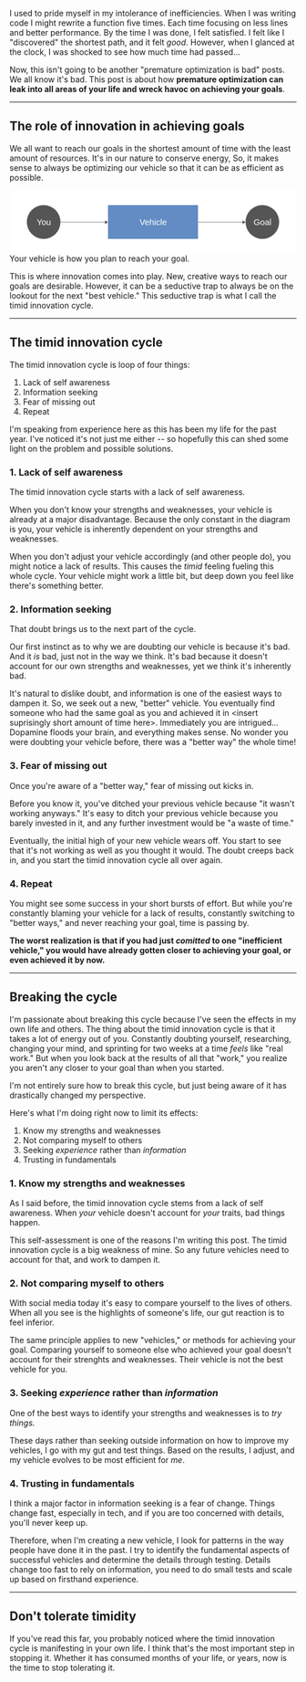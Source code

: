 I used to pride myself in my intolerance of inefficiencies. 
When I was writing code I might rewrite a function five times. 
Each time focusing on less lines and better performance. 
By the time I was done, I felt satisfied.
I felt like I "discovered" the shortest path, and it felt *good*.
However, when I glanced at the clock, I was shocked to see how much time had passed... 

Now, this isn't going to be another "premature optimization is bad" posts.
We all know it's bad.
This post is about how **premature optimization can leak into all areas of your life and wreck havoc on achieving your goals**.

---

## The role of innovation in achieving goals

We all want to reach our goals in the shortest amount of time with the least amount of resources.
It's in our nature to conserve energy, 
So, it makes sense to always be optimizing our vehicle so that it can be as efficient as possible. 


<div class="post__img">
<svg viewBox="0 0 680 150" xmlns="http://www.w3.org/2000/svg"><title>Group 4</title><g fill="none" fill-rule="evenodd"><path fill="#FFF" d="M0 0h680v150H0z"/><g stroke="#555" stroke-linecap="square"><path d="M443.715 75.5h113.15M121.14 75.5h109.18"/></g><g transform="translate(40.88 35)"><ellipse fill="#555" cx="39.883" cy="40" rx="39.883" ry="40"/><text font-family="Helvetica" font-size="20" fill="#FFF"><tspan x="23.506" y="47">You</tspan></text></g><g transform="translate(559.355 35)"><ellipse fill="#555" cx="39.883" cy="40" rx="39.883" ry="40"/><text font-family="Helvetica" font-size="20" fill="#FFF"><tspan x="19.258" y="47">Goal</tspan></text></g><path fill="#628CC3" d="M233.314 35h213.372v80H233.314z"/><text font-family="Helvetica" font-size="20" fill="#FFF" transform="translate(233.314 35)"><tspan x="74.918" y="47.419">Vehicle</tspan></text><path fill="#555" d="M233.324 75.5l-7 4.487v-8.974M559.365 75.5l-7 4.487v-8.974"/></g></svg>
<div class="post__img__caption">
Your vehicle is how you plan to reach your goal.
</div>
</div>

This is where innovation comes into play. 
New, creative ways to reach our goals are desirable. 
However, it can be a seductive trap to always be on the lookout for the next "best vehicle." 
This seductive trap is what I call the timid innovation cycle.

---

## The timid innovation cycle

The timid innovation cycle is loop of four things:

1. Lack of self awareness
2. Information seeking 
3. Fear of missing out 
4. Repeat

I'm speaking from experience here as this has been my life for the past year.
I've noticed it's not just me either -- so hopefully this can shed some light on the problem and possible solutions.

### 1. Lack of self awareness

The timid innovation cycle starts with a lack of self awareness. 

When you don't know your strengths and weaknesses, 
your vehicle is already at a major disadvantage.
Because the only constant in the diagram is you,
your vehicle is inherently dependent on your strengths and weaknesses.

When you don't adjust your vehicle accordingly (and other people do),
you might notice a lack of results.
This causes the *timid* feeling fueling this whole cycle.
Your vehicle might work a little bit, but deep down you feel like there's something better.

### 2. Information seeking

That doubt brings us to the next part of the cycle.

Our first instinct as to why we are doubting our vehicle is because it's bad.
And it *is* bad, just not in the way we think. 
It's bad because it doesn't account for our own strengths and weaknesses, yet we think it's inherently bad.

It's natural to dislike doubt, and information is one of the easiest ways to dampen it. 
So, we seek out a new, "better" vehicle. 
You eventually find someone who had the same goal as you and achieved it in &lt;insert suprisingly short amount of time here&gt;. 
Immediately you are intrigued... 
Dopamine floods your brain, and everything makes sense.
No wonder you were doubting your vehicle before, 
there was a "better way" the whole time!

### 3. Fear of missing out

Once you're aware of a "better way," fear of missing out kicks in.

Before you know it,
you've ditched your previous vehicle because "it wasn't working anyways."
It's easy to ditch your previous vehicle because you barely invested in it, 
and any further investment would be "a waste of time."

Eventually, the initial high of your new vehicle wears off.
You start to see that it's not working as well as you thought it would. 
The doubt creeps back in, and you start the timid innovation cycle all over again.

### 4. Repeat

You might see some success in your short bursts of effort.
But while you're constantly blaming your vehicle for a lack of results,
constantly switching to "better ways,"
and never reaching your goal,
time is passing by.

**The worst realization is that if you had just *comitted* to one "inefficient vehicle,"
you would have already gotten closer to achieving your goal, or even achieved it by now.**

---

## Breaking the cycle

I'm passionate about breaking this cycle because I've seen the effects in my own life and others.
The thing about the timid innovation cycle is that it takes a lot of energy out of you.
Constantly doubting yourself, researching, changing your mind, and sprinting for two weeks at a time  *feels* like "real work."
But when you look back at the results of all that "work," you realize you aren't any closer to your goal than when you started.

I'm not entirely sure how to break this cycle, but just being aware of it has drastically changed my perspective.

Here's what I'm doing right now to limit its effects:

1. Know my strengths and weaknesses
2. Not comparing myself to others
3. Seeking *experience* rather than *information*
4. Trusting in fundamentals

### 1. Know my strengths and weaknesses

As I said before, the timid innovation cycle stems from a lack of self awareness.
When *your* vehicle doesn't account for *your* traits, bad things happen.

This self-assessment is one of the reasons I'm writing this post.
The timid innovation cycle is a big weakness of mine.
So any future vehicles need to account for that, and work to dampen it.

### 2. Not comparing myself to others

With social media today it's easy to compare yourself to the lives of others.
When all you see is the highlights of someone's life, our gut reaction is to feel inferior.

The same principle applies to new "vehicles," or methods for achieving your goal.
Comparing yourself to someone else who achieved your goal doesn't account for their strenghts and weaknesses.
Their vehicle is not the best vehicle for you.

### 3. Seeking *experience* rather than *information*

One of the best ways to identify your strengths and weaknesses is to *try things.*

These days rather than seeking outside information on how to improve my vehicles,
I go with my gut and test things.
Based on the results, I adjust, and my vehicle evolves to be most efficient for *me*.

### 4. Trusting in fundamentals

I think a major factor in information seeking is a fear of change.
Things change fast, especially in tech, and if you are too concerned with details, you'll never keep up.

Therefore, when I'm creating a new vehicle, I look for patterns in the way people have done it in the past.
I try to identify the fundamental aspects of successful vehicles and determine the details through testing.
Details change too fast to rely on information, you need to do small tests and scale up based on firsthand experience.

---

## Don't tolerate timidity 

If you've read this far, you probably noticed where the timid innovation cycle is manifesting in your own life.
I think that's the most important step in stopping it.
Whether it has consumed months of your life, or years, now is the time to stop tolerating it.
